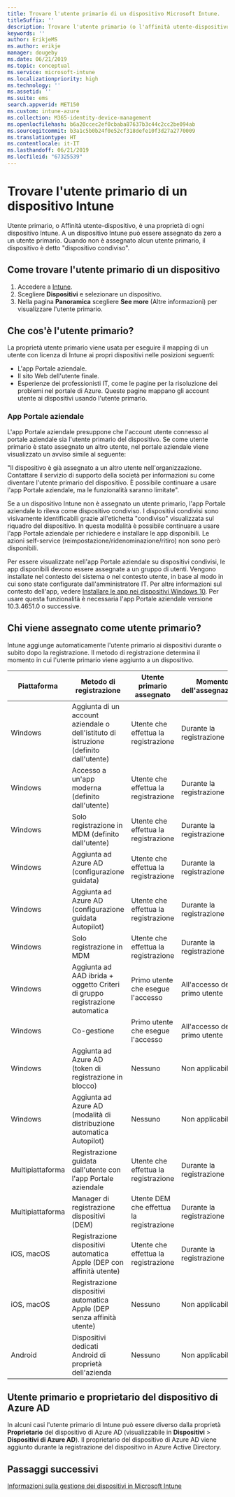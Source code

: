 ```yaml
---
title: Trovare l'utente primario di un dispositivo Microsoft Intune.
titleSuffix: ''
description: Trovare l'utente primario (o l'affinità utente-dispositivo) di un dispositivo Microsoft Intune.
keywords: ''
author: ErikjeMS
ms.author: erikje
manager: dougeby
ms.date: 06/21/2019
ms.topic: conceptual
ms.service: microsoft-intune
ms.localizationpriority: high
ms.technology: ''
ms.assetid: ''
ms.suite: ems
search.appverid: MET150
ms.custom: intune-azure
ms.collection: M365-identity-device-management
ms.openlocfilehash: b6a20ccec2ef0cbaba87637b3c44c2cc2be094ab
ms.sourcegitcommit: b3a1c5b0b24f0e52cf318defe10f3d27a2770009
ms.translationtype: HT
ms.contentlocale: it-IT
ms.lasthandoff: 06/21/2019
ms.locfileid: "67325539"
---
```

# <a name="find-the-primary-user-of-an-intune-device"></a>Trovare l'utente primario di un dispositivo Intune

Utente primario, o Affinità utente-dispositivo, è una proprietà di ogni dispositivo Intune. A un dispositivo Intune può essere assegnato da zero a un utente primario. Quando non è assegnato alcun utente primario, il dispositivo è detto "dispositivo condiviso".

## <a name="how-to-find-a-devices-primary-user"></a>Come trovare l'utente primario di un dispositivo

1. Accedere a [Intune](https://go.microsoft.com/fwlink/?linkid=2090973).
2. Scegliere **Dispositivi** e selezionare un dispositivo.
3. Nella pagina **Panoramica** scegliere **See more** (Altre informazioni) per visualizzare l'utente primario.

## <a name="what-is-the-primary-user"></a>Che cos'è l'utente primario?
La proprietà utente primario viene usata per eseguire il mapping di un utente con licenza di Intune ai propri dispositivi nelle posizioni seguenti:
- L'app Portale aziendale.
- Il sito Web dell'utente finale.
- Esperienze dei professionisti IT, come le pagine per la risoluzione dei problemi nel portale di Azure. Queste pagine mappano gli account utente ai dispositivi usando l'utente primario.    

### <a name="company-portal-app"></a>App Portale aziendale
L'app Portale aziendale presuppone che l'account utente connesso al portale aziendale sia l'utente primario del dispositivo. Se come utente primario è stato assegnato un altro utente, nel portale aziendale viene visualizzato un avviso simile al seguente:

"Il dispositivo è già assegnato a un altro utente nell'organizzazione. Contattare il servizio di supporto della società per informazioni su come diventare l'utente primario del dispositivo. È possibile continuare a usare l'app Portale aziendale, ma le funzionalità saranno limitate".

Se a un dispositivo Intune non è assegnato un utente primario, l'app Portale aziendale lo rileva come dispositivo condiviso. I dispositivi condivisi sono visivamente identificabili grazie all'etichetta "condiviso" visualizzata sul riquadro del dispositivo. In questa modalità è possibile continuare a usare l'app Portale aziendale per richiedere e installare le app disponibili. Le azioni self-service (reimpostazione/ridenominazione/ritiro) non sono però disponibili.  

Per essere visualizzate nell'app Portale aziendale su dispositivi condivisi, le app disponibili devono essere assegnate a un gruppo di utenti. Vengono installate nel contesto del sistema o nel contesto utente, in base al modo in cui sono state configurate dall'amministratore IT. Per altre informazioni sul contesto dell'app, vedere [Installare le app nei dispositivi Windows 10](apps-windows-10-app-deploy.md#installing-apps-on-windows-10-devices). Per usare questa funzionalità è necessaria l'app Portale aziendale versione 10.3.4651.0 o successive.


## <a name="who-is-assigned-as-the-primary-user"></a>Chi viene assegnato come utente primario?
Intune aggiunge automaticamente l'utente primario ai dispositivi durante o subito dopo la registrazione. Il metodo di registrazione determina il momento in cui l'utente primario viene aggiunto a un dispositivo.

| Piattaforma | Metodo di registrazione | Utente primario assegnato | Momento dell'assegnazione |
| ---- | ---- | ---- | ---- |
| Windows | Aggiunta di un account aziendale o dell'istituto di istruzione (definito dall'utente) | Utente che effettua la registrazione | Durante la registrazione |   
| Windows | Accesso a un'app moderna (definito dall'utente) | Utente che effettua la registrazione | Durante la registrazione | 
| Windows | Solo registrazione in MDM (definito dall'utente) | Utente che effettua la registrazione | Durante la registrazione | 
| Windows | Aggiunta ad Azure AD (configurazione guidata) | Utente che effettua la registrazione | Durante la registrazione | 
| Windows | Aggiunta ad Azure AD (configurazione guidata Autopilot) | Utente che effettua la registrazione | Durante la registrazione | 
| Windows | Solo registrazione in MDM | Utente che effettua la registrazione | Durante la registrazione | 
| Windows | Aggiunta ad AAD ibrida + oggetto Criteri di gruppo registrazione automatica | Primo utente che esegue l'accesso | All'accesso del primo utente | 
| Windows | Co-gestione | Primo utente che esegue l'accesso | All'accesso del primo utente | 
| Windows | Aggiunta ad Azure AD (token di registrazione in blocco) | Nessuno | Non applicabile | 
| Windows | Aggiunta ad Azure AD (modalità di distribuzione automatica Autopilot) | Nessuno | Non applicabile | 
| Multipiattaforma | Registrazione guidata dall'utente con l'app Portale aziendale | Utente che effettua la registrazione | Durante la registrazione |
| Multipiattaforma | Manager di registrazione dispositivi (DEM) | Utente DEM che effettua la registrazione | Durante la registrazione |
| iOS, macOS | Registrazione dispositivi automatica Apple (DEP con affinità utente) | Utente che effettua la registrazione | Durante la registrazione |
| iOS, macOS | Registrazione dispositivi automatica Apple (DEP senza affinità utente) | Nessuno | Non applicabile |
| Android | Dispositivi dedicati Android di proprietà dell'azienda | Nessuno | Non applicabile |

## <a name="primary-user-and-azure-ad-device-owner"></a>Utente primario e proprietario del dispositivo di Azure AD
In alcuni casi l'utente primario di Intune può essere diverso dalla proprietà **Proprietario** del dispositivo di Azure AD (visualizzabile in **Dispositivi** > **Dispositivi di Azure AD**). Il proprietario del dispositivo di Azure AD viene aggiunto durante la registrazione del dispositivo in Azure Active Directory.

## <a name="next-steps"></a>Passaggi successivi
[Informazioni sulla gestione dei dispositivi in Microsoft Intune](device-management.md)
